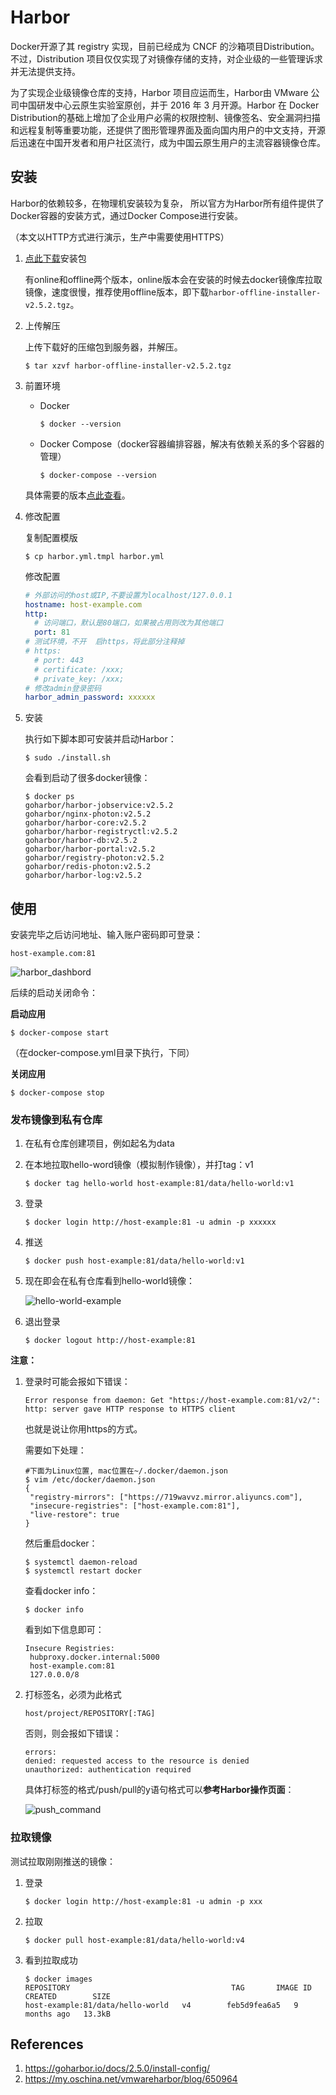 # Harbor

Docker开源了其 registry 实现，目前已经成为 CNCF 的沙箱项目Distribution。不过，Distribution 项目仅仅实现了对镜像存储的支持，对企业级的一些管理诉求并无法提供支持。

为了实现企业级镜像仓库的支持，Harbor 项目应运而生，Harbor由 VMware 公司中国研发中心云原生实验室原创，并于 2016 年 3 月开源。Harbor 在 Docker Distribution的基础上增加了企业用户必需的权限控制、镜像签名、安全漏洞扫描和远程复制等重要功能，还提供了图形管理界面及面向国内用户的中文支持，开源后迅速在中国开发者和用户社区流行，成为中国云原生用户的主流容器镜像仓库。

## 安装

Harbor的依赖较多，在物理机安装较为复杂， 所以官方为Harbor所有组件提供了Docker容器的安装方式，通过Docker Compose进行安装。

（本文以HTTP方式进行演示，生产中需要使用HTTPS）

1. [点此下载](https://github.com/goharbor/harbor/releases)安装包

   有online和offline两个版本，online版本会在安装的时候去docker镜像库拉取镜像，速度很慢，推荐使用offline版本，即下载`harbor-offline-installer-v2.5.2.tgz`。

2. 上传解压

   上传下载好的压缩包到服务器，并解压。

   ```
   $ tar xzvf harbor-offline-installer-v2.5.2.tgz
   ```

3. 前置环境

   - Docker

     ```
     $ docker --version
     ```

   - Docker Compose（docker容器编排容器，解决有依赖关系的多个容器的管理）

     ```
     $ docker-compose --version
     ```

   具体需要的版本[点此查看](https://goharbor.io/docs/2.5.0/install-config/installation-prereqs/)。

4. 修改配置

   复制配置模版

   ```
   $ cp harbor.yml.tmpl harbor.yml
   ```

   修改配置

   ```yml
   # 外部访问的host或IP,不要设置为localhost/127.0.0.1
   hostname: host-example.com
   http:
     # 访问端口，默认是80端口，如果被占用则改为其他端口 
     port: 81
   # 测试环境，不开  启https，将此部分注释掉
   # https:
     # port: 443
     # certificate: /xxx;
     # private_key: /xxx;
   # 修改admin登录密码
   harbor_admin_password: xxxxxx
   ```

5. 安装

   执行如下脚本即可安装并启动Harbor：

   ```
   $ sudo ./install.sh
   ```

   会看到启动了很多docker镜像：

   ```
   $ docker ps
   goharbor/harbor-jobservice:v2.5.2
   goharbor/nginx-photon:v2.5.2
   goharbor/harbor-core:v2.5.2
   goharbor/harbor-registryctl:v2.5.2
   goharbor/harbor-db:v2.5.2
   goharbor/harbor-portal:v2.5.2
   goharbor/registry-photon:v2.5.2
   goharbor/redis-photon:v2.5.2
   goharbor/harbor-log:v2.5.2
   ```

## 使用

安装完毕之后访问地址、输入账户密码即可登录：

```
host-example.com:81
```

![harbor_dashbord](Harbor_assets/harbor_dashbord.png 'harbor登录后界面')

后续的启动关闭命令：

**启动应用**

```
$ docker-compose start
```

（在docker-compose.yml目录下执行，下同）

**关闭应用**

```
$ docker-compose stop
```

### 发布镜像到私有仓库

1. 在私有仓库创建项目，例如起名为data

2. 在本地拉取hello-word镜像（模拟制作镜像），并打tag：v1

   ```
   $ docker tag hello-world host-example:81/data/hello-world:v1
   ```

3. 登录

   ```
   $ docker login http://host-example:81 -u admin -p xxxxxx
   ```

4. 推送

   ```
   $ docker push host-example:81/data/hello-world:v1
   ```

5. 现在即会在私有仓库看到hello-world镜像：

   ![hello-world-example](Harbor_assets/hello-world-example.png '私有仓库的hello-world镜像')

6. 退出登录

   ```
   $ docker logout http://host-example:81
   ```

**注意：**

1. 登录时可能会报如下错误：

   ```
   Error response from daemon: Get "https://host-example.com:81/v2/": http: server gave HTTP response to HTTPS client
   ```

   也就是说让你用https的方式。

   需要如下处理：

   ```
   #下面为Linux位置, mac位置在~/.docker/daemon.json
   $ vim /etc/docker/daemon.json
   {
    "registry-mirrors": ["https://719wavvz.mirror.aliyuncs.com"],
    "insecure-registries": ["host-example.com:81"],
    "live-restore": true
   }
   ```

   然后重启docker：

   ```
   $ systemctl daemon-reload
   $ systemctl restart docker
   ```

   查看docker  info：

   ```
   $ docker info
   ```

   看到如下信息即可：

   ```
   Insecure Registries:
    hubproxy.docker.internal:5000
    host-example.com:81
    127.0.0.0/8
   ```

2. 打标签名，必须为此格式

   ```
   host/project/REPOSITORY[:TAG]
   ```

   否则，则会报如下错误：

   ```
   errors:
   denied: requested access to the resource is denied
   unauthorized: authentication required
   ```
   
   具体打标签的格式/push/pull的y语句格式可以**参考Harbor操作页面**：
   
   ![push_command](Harbor_assets/push_command.png)

### 拉取镜像

测试拉取刚刚推送的镜像：

1. 登录

   ```
   $ docker login http://host-example:81 -u admin -p xxx
   ```

2. 拉取

   ```
   $ docker pull host-example:81/data/hello-world:v4
   ```

3. 看到拉取成功

   ```
   $ docker images
   REPOSITORY                                    TAG       IMAGE ID       CREATED        SIZE
   host-example:81/data/hello-world   v4        feb5d9fea6a5   9 months ago   13.3kB
   ```

## References

1. https://goharbor.io/docs/2.5.0/install-config/
2. https://my.oschina.net/vmwareharbor/blog/650964